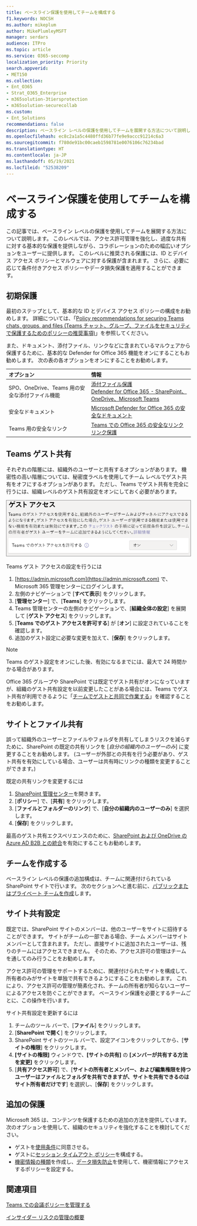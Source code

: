 ```yaml
---
title: ベースライン保護を使用してチームを構成する
f1.keywords: NOCSH
ms.author: mikeplum
author: MikePlumleyMSFT
manager: serdars
audience: ITPro
ms.topic: article
ms.service: O365-seccomp
localization_priority: Priority
search.appverid:
- MET150
ms.collection:
- Ent_O365
- Strat_O365_Enterprise
- m365solution-3tiersprotection
- m365solution-securecollab
ms.custom:
- Ent_Solutions
recommendations: false
description: ベースライン レベルの保護を使用してチームを展開する方法について説明します。
ms.openlocfilehash: ec8c2a1a5c4480ffd36b77fe9e9accc91214c6a3
ms.sourcegitcommit: f780de91bc00caeb1598781e0076106c76234bad
ms.translationtype: HT
ms.contentlocale: ja-JP
ms.lasthandoff: 05/19/2021
ms.locfileid: "52538209"
---
```

# <a name="configure-teams-with-baseline-protection"></a>ベースライン保護を使用してチームを構成する

この記事では、ベースライン レベルの保護を使用してチームを展開する方法について説明します。 このレベルでは、アクセス許可管理を強化し、過度な共有に対する基本的な保護を提供しながら、コラボレーションのための幅広いオプションをユーザーに提供します。 このレベルに推奨される保護には、ID とデバイス アクセス ポリシーとマルウェアに対する保護が含まれます。 さらに、必要に応じて条件付きアクセス ポリシーやデータ損失保護を適用することができます。

## <a name="initial-protections"></a>初期保護

最初のステップとして、基本的な ID とデバイス アクセス ポリシーの構成をお勧めします。 詳細については、「[Policy recommendations for securing Teams chats, groups, and files (Teams チャット、グループ、ファイルをセキュリティで保護するためのポリシーの推奨事項)](../security/office-365-security/teams-access-policies.md)」を参照してください。

また、ドキュメント、添付ファイル、リンクなどに含まれているマルウェアから保護するために、基本的な Defender for Office 365 機能をオンにすることもお勧めします。 次の表の各オプションをオンにすることをお勧めします。

|オプション|情報|
|:------|:-----------|
|SPO、OneDrive、Teams 用の安全な添付ファイル機能|[添付ファイル保護](../security/office-365-security/safe-attachments.md)<br>[Defender for Office 365 - SharePoint、OneDrive、Microsoft Teams](../security/office-365-security/mdo-for-spo-odb-and-teams.md)|
|安全なドキュメント|[Microsoft Defender for Office 365 の安全なドキュメント](../security/office-365-security/safe-docs.md)|
|Teams 用の安全なリンク|[Teams での Office 365 の安全なリンク](../security/office-365-security/safe-links.md)<br>[リンク保護](../security/office-365-security/safe-links.md)|

## <a name="teams-guest-sharing"></a>Teams ゲスト共有

それぞれの階層には、組織外のユーザーと共有するオプションがあります。 機密性の高い階層については、秘密度ラベルを使用してチーム レベルでゲスト共有をオフにするオプションがあります。 ただし、Teams でゲスト共有を完全に行うには、組織レベルのゲスト共有設定をオンにしておく必要があります。

![Teams ゲスト アクセスのトグルのスクリーンショット](../media/teams-guest-access-toggle-on.png)

Teams ゲスト アクセスの設定を行うには

1. [https://admin.microsoft.com](https://admin.microsoft.com) で、Microsoft 365 管理センターにログインします。
2. 左側のナビゲーションで [**すべて表示**] をクリックします。
3. [**管理センター**] で、[**Teams**] をクリックします。
4. Teams 管理センターの左側のナビゲーションで、[**組織全体の設定**] を展開して [**ゲスト アクセス**] をクリックします。
5. [**Teams でのゲスト アクセスを許可する**] が [**オン**] に設定されていることを確認します。
6. 追加のゲスト設定に必要な変更を加えて、[**保存**] をクリックします。

> [!NOTE]
> Teams のゲスト設定をオンにした後、有効になるまでには、最大で 24 時間かかる場合があります。

Office 365 グループや SharePoint では既定でゲスト共有がオンになっていますが、組織のゲスト共有設定を以前変更したことがある場合には、Teams でゲスト共有が利用できるように「[チームでゲストと共同で作業する](./collaborate-as-team.md)」を確認することをお勧めします。

## <a name="site-and-file-sharing"></a>サイトとファイル共有

誤って組織外のユーザーとファイルやフォルダを共有してしまうリスクを減らすために、SharePoint の既定の共有リンクを [*自分の組織内のユーザーのみ*] に変更することをお勧めします。 (ユーザーが外部との共有を行う必要があり、ゲスト共有を有効にしている場合、ユーザーは共有時にリンクの種類を変更することができます。)

既定の共有リンクを変更するには
1. [SharePoint 管理センター](https://admin.microsoft.com/sharepoint)を開きます。
2. [**ポリシー**] で、[**共有**] をクリックします。
3. [**ファイルとフォルダーのリンク**] で、[**自分の組織内のユーザーのみ**] を選択します。
4. [**保存**] をクリックします。

最高のゲスト共有エクスペリエンスのために、[SharePoint および OneDrive の Azure AD B2B との統合](/sharepoint/sharepoint-azureb2b-integration-preview)を有効にすることもお勧めします。

## <a name="create-a-team"></a>チームを作成する

ベースライン レベルの保護の追加構成は、チームに関連付けられている SharePoint サイトで行います。 次のセクションへと進む前に、[パブリックまたはプライベート チームを作成](https://support.office.com/article/174adf5f-846b-4780-b765-de1a0a737e2b)します。

## <a name="site-sharing-settings"></a>サイト共有設定

既定では、SharePoint サイトのメンバーは、他のユーザーをサイトに招待することができます。 サイトがチームの一部である場合、チーム メンバーはサイト メンバーとして含まれます。 ただし、直接サイトに追加されたユーザーは、残りのチームにはアクセスできません。 そのため、アクセス許可の管理はチームを通してのみ行うことをお勧めします。

アクセス許可の管理をサポートするために、関連付けられたサイトを構成して、所有者のみがサイトを単独で共有できるようにすることをお勧めします。 これにより、アクセス許可の管理が簡素化され、チームの所有者が知らないユーザーによるアクセスを防ぐことができます。 ベースライン保護を必要とするチームごとに、この操作を行います。

サイト共有設定を更新するには
1. チームのツール バーで、[**ファイル**] をクリックします。
2. [**SharePoint で開く**] をクリックします。
3. SharePoint サイトのツール バーで、設定アイコンをクリックしてから、[**サイトの権限**] をクリックします。
4. **[サイトの権限]** ウィンドウで、**[サイトの共有]** の **[メンバーが共有する方法を変更]** をクリックします。
5. [**共有アクセス許可**] で、[**サイトの所有者とメンバー、および編集権限を持つユーザーはファイルとフォルダを共有できますが、サイトを共有できるのはサイト所有者だけです**] を選択し、[**保存**] をクリックします。

## <a name="additional-protections"></a>追加の保護

Microsoft 365 は、コンテンツを保護するための追加の方法を提供しています。 次のオプションを使用して、組織のセキュリティを強化することを検討してください。

- ゲストを[使用条件](/azure/active-directory/conditional-access/terms-of-use)に同意させる。
- ゲストに[セッション タイムアウト ポリシー](/azure/active-directory/conditional-access/howto-conditional-access-session-lifetime)を構成する。
- [機密情報の種類](../compliance/sensitive-information-type-learn-about.md)を作成し、[データ損失防止](../compliance/dlp-learn-about-dlp.md)を使用して、機密情報にアクセスするポリシーを設定する。

## <a name="see-also"></a>関連項目

[Teams での会議ポリシーを管理する](/microsoftteams/meeting-policies-in-teams)

[インサイダー リスクの管理の概要](../compliance/insider-risk-management-configure.md)